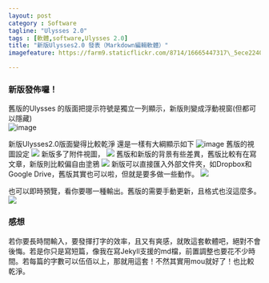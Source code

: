 ```yaml
---
layout: post
category : Software 
tagline: "Ulysses 2.0"
tags : [軟體,software,Ulysses 2.0]
title: "新版Ulysses2.0 發表（Markdown編輯軟體）"
imagefeature: https://farm9.staticflickr.com/8714/16665447317\_5ece224043\_h.jpg

---
```


### 新版發佈囉！
舊版的Ulysses 的版面把提示符號是獨立一列顯示，新版則變成浮動視窗(但都可以隱藏)  
![image](https://farm9.staticflickr.com/8695/16686600199_6f8d271a3b_o.png)

新版Ulysses2.0版面變得比較乾淨
還是一樣有大綱顯示如下
![image](https://farm8.staticflickr.com/7585/16250342904_5fe6bb0d90_o.png)
舊版的視圖設定
![](https://farm8.staticflickr.com/7587/16686669149_c6e57d3c96_o.png)
新版多了附件視圖，
![](https://farm8.staticflickr.com/7651/16665465957_63d174ff4d_o.png)
舊版和新版的背景有些差異，舊版比較有在寫文章，新版則比較偏自由塗鴉
![](https://farm9.staticflickr.com/8620/16686691759_5313bf2221_o.png)
新版可以直接匯入外部文件夾，如Dropbox和Google Drive，舊版其實也可以啦，但就是要多做一些動作。
![](https://farm8.staticflickr.com/7617/16846959906_07226d46f9_o.png)

也可以即時預覽，看你要哪一種輸出。舊版的需要手動更新，且格式也沒這麼多。
![](https://farm9.staticflickr.com/8585/16685548000_9c65e77174_o.png)

### 感想
若你要長時間輸入，要發揮打字的效率，且又有爽感，就敗這套軟體吧，絕對不會後悔。若是你只是寫短篇，像我在寫Jekyll支援的md檔，前置調整也要花不少時間。若每篇的字數可以伍佰以上，那就用這套！不然其實用mou就好了！也比較乾淨。